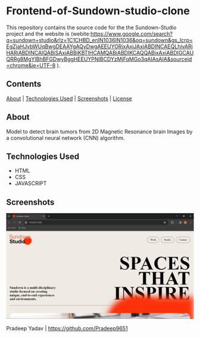 # Frontend-of-Sundown-studio-clone

This repository contains the source code for the the Sundown-Studio  project and the website is (webite:https://www.google.com/search?q=sundown+studio&rlz=1C1CHBD_enIN1036IN1036&oq=sundown&gs_lcrp=EgZjaHJvbWUqBwgDEAAYgAQyDwgAEEUYORixAxjJAxiABDINCAEQLhivARjHARiABDINCAIQABiSAxiABBiKBTIHCAMQABiABDIKCAQQABixAxiABDIGCAUQRRg8MgYIBhBFGDwyBggHEEUYPNIBCDYzMjFqMGo3qAIAsAIA&sourceid=chrome&ie=UTF-8 ).

## Contents

[About](#about) | [Technologies Used](#technologies-used) | [Screenshots](#screenshots) | [License](#license)

## About

Model to detect brain tumors from 2D Magnetic Resonance brain Images by a convolutional neural network (CNN) algorithm.

## Technologies Used
- HTML
- CSS
- JAVASCRIPT
## Screenshots
![1](https://github.com/Pradeep9651/Frontend-of-Sundown-studio-clone/blob/main/Screenshot%202024-02-05%20154000.png)


Pradeep Yadav | https://github.com/Pradeep9651
